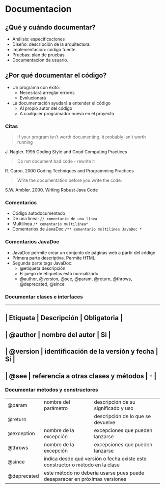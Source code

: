 # Documentacion



## ¿Qué y cuándo documentar?

- Análisis: especificaciones
- Diseño: descripción de la arquitectura.
- Implementación: código fuente.
- Pruebas: plan de pruebas.
- Documentacion de usuario.


## ¿Por qué documentar el código?

- Un programa con éxito:
    - Necesitará arreglar errores
    - Evolucionará
- La documentación ayudará a entender el código
    - Al propio autor del código
    - A cualquier programador nuevo en el proyecto


### Citas

> If your program isn't worth documenting, it probably isn't worth running
    
J. Nagler. 1995
Coding Style and Good Computing Practices 

> Do not document bad code - rewrite it
    
R. Caron. 2000
Coding Techniques and Programming Practices 

> Write the documentation before you write the code.
    
S.W. Ambler. 2000.
Writing Robust Java Code 


### Comentarios

- Código autodocumentado
- De una línea: `// comentario de una línea`
- Multilínea `/* comentario multilínea*`
- Comentarios de JavaDoc `/** comentario multilínea JavaDoc *`


### Comentarios JavaDoc

- JavaDoc permite crear un conjunto de páginas web a partir del código
- Primera parte descriptiva. Permite HTML
- Segunda parte tags JavaDoc:
    - @etiqueta descripción
    - El juego de etiquetas está normalizado
    - @author, @version, @see, @param, @return, @throws, @deprecated, @since


### Documentar clases e interfaces
 
------------------------------------------------------
| Etiqueta   |   Descripción                         |  Obligatoria |
------------------------------------------------------
| @author   |   nombre del autor                     |  Si |
------------------------------------------------------
| @version	|   identificación de la versión y fecha |  Si |
------------------------------------------------------
| @see      |   referencia a otras clases y métodos  |  - |
------------------------------------------------------


### Documentar métodos y constructores


<table>
<tr><td>@param<td>nombre del parámetro
	<td>descripción de su significado y uso
<tr><td>@return<td>&nbsp;
	<td>descripción de lo que se devuelve
<tr><td>@exception<td>nombre de la excepción
	<td>excepciones que pueden lanzarse
<tr><td>@throws<td>nombre de la excepción
	<td>excepciones que pueden lanzarse
    
<tr><td>@since<td colspan=2>
	indica desde qué versión o fecha existe
	este constructor o método en la clase
<tr><td>@deprecated<td colspan=2>
	este método no debería usarse
	pues puede desaparecer en próximas versiones

</table>
